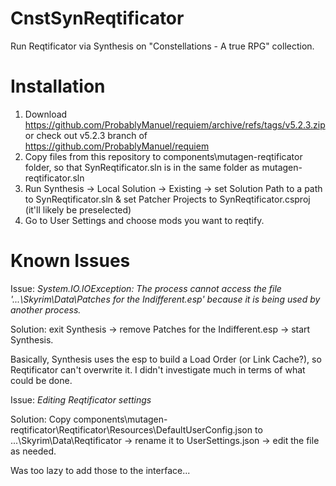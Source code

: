 # CnstSynReqtificator
Run Reqtificator via Synthesis on "Constellations - A true RPG" collection.

# Installation
1. Download https://github.com/ProbablyManuel/requiem/archive/refs/tags/v5.2.3.zip or check out v5.2.3 branch of https://github.com/ProbablyManuel/requiem
2. Copy files from this repository to components\mutagen-reqtificator folder, so that SynReqtificator.sln is in the same folder as mutagen-reqtificator.sln
3. Run Synthesis -> Local Solution -> Existing -> set Solution Path to a path to SynReqtificator.sln & set Patcher Projects to SynReqtificator.csproj (it'll likely be preselected)
4. Go to User Settings and choose mods you want to reqtify.

# Known Issues
Issue: _System.IO.IOException: The process cannot access the file '...\Skyrim\Data\Patches for the Indifferent.esp' because it is being used by another process._

Solution: exit Synthesis -> remove Patches for the Indifferent.esp -> start Synthesis.

Basically, Synthesis uses the esp to build a Load Order (or Link Cache?), so Reqtificator can't overwrite it.
I didn't investigate much in terms of what could be done.

Issue: _Editing Reqtificator settings_

Solution: Copy components\mutagen-reqtificator\Reqtificator\Resources\DefaultUserConfig.json to ...\Skyrim\Data\Reqtificator -> rename it to UserSettings.json -> edit the file as needed.

Was too lazy to add those to the interface...
